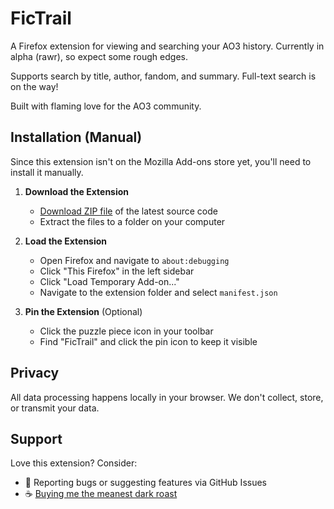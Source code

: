 # FicTrail

A Firefox extension for viewing and searching your AO3 history. Currently in alpha (rawr), so expect some rough edges.

Supports search by title, author, fandom, and summary. Full-text search is on the way!

Built with flaming love for the AO3 community.

## Installation (Manual)

Since this extension isn't on the Mozilla Add-ons store yet, you'll need to install it manually.

1. **Download the Extension**
   - [Download ZIP file](https://github.com/serpentineegg/fictrail/archive/refs/heads/main.zip) of the latest source code
   - Extract the files to a folder on your computer

2. **Load the Extension**
   - Open Firefox and navigate to `about:debugging`
   - Click "This Firefox" in the left sidebar
   - Click "Load Temporary Add-on..."
   - Navigate to the extension folder and select `manifest.json`

3. **Pin the Extension** (Optional)
   - Click the puzzle piece icon in your toolbar
   - Find "FicTrail" and click the pin icon to keep it visible

## Privacy

All data processing happens locally in your browser. We don't collect, store, or transmit your data.

## Support

Love this extension? Consider:
- 🐛 Reporting bugs or suggesting features via GitHub Issues
- ☕ [Buying me the meanest dark roast](https://ko-fi.com/serpentineegg)